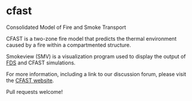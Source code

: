 # cfast
Consolidated Model of Fire and Smoke Transport


CFAST is a two-zone fire model that predicts the thermal environment caused by a fire within a compartmented structure.

Smokeview (SMV) is a visualization program used to display the output of [FDS](https://github.com/firemodels/fds) and CFAST simulations.

For more information, including a link to our discussion forum, please visit the [CFAST website](http://firemodels.github.io/cfast/).

Pull requests welcome!
